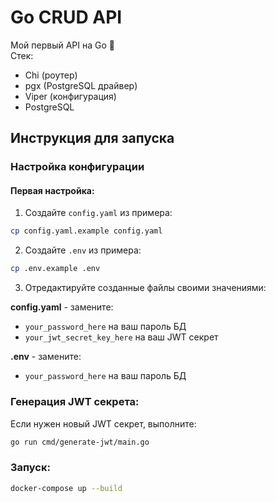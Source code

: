 # Go CRUD API

Мой первый API на Go 🚀  
Стек:

- Chi (роутер)
- pgx (PostgreSQL драйвер)
- Viper (конфигурация)
- PostgreSQL

## Инструкция для запуска

### Настройка конфигурации

#### Первая настройка:

1. Создайте `config.yaml` из примера:

```bash
cp config.yaml.example config.yaml
```

2. Создайте `.env` из примера:

```bash
cp .env.example .env
```

3. Отредактируйте созданные файлы своими значениями:

**config.yaml** - замените:

- `your_password_here` на ваш пароль БД
- `your_jwt_secret_key_here` на ваш JWT секрет

**.env** - замените:

- `your_password_here` на ваш пароль БД

### Генерация JWT секрета:

Если нужен новый JWT секрет, выполните:

```bash
go run cmd/generate-jwt/main.go
```

### Запуск:

```bash
docker-compose up --build
```
